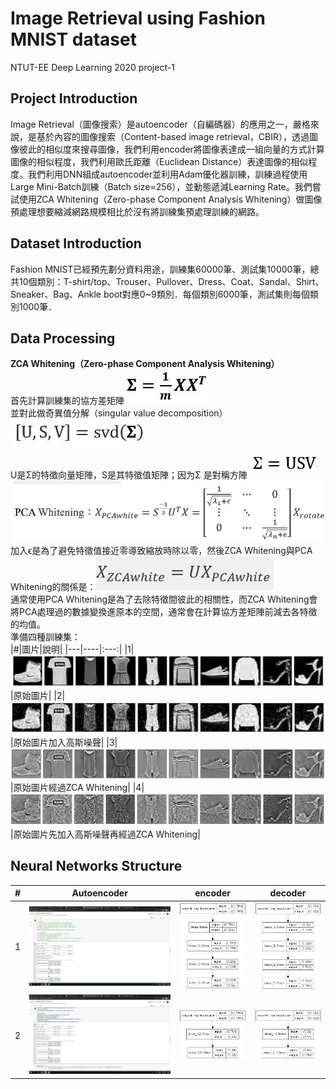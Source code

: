 # Image Retrieval using Fashion MNIST dataset
NTUT-EE Deep Learning 2020 project-1

Project Introduction
------
Image Retrieval（圖像搜索）是autoencoder（自編碼器）的應用之一，嚴格來說，是基於內容的圖像搜索（Content-based image retrieval，CBIR），透過圖像彼此的相似度來搜尋圖像，我們利用encoder將圖像表達成一組向量的方式計算圖像的相似程度，我們利用歐氏距離（Euclidean Distance）表達圖像的相似程度。我們利用DNN組成autoencoder並利用Adam優化器訓練，訓練過程使用Large Mini-Batch訓練（Batch size=256），並動態遞減Learning Rate。我們嘗試使用ZCA Whitening（Zero-phase Component Analysis Whitening）做圖像預處理想要縮減網路規模相比於沒有將訓練集預處理訓練的網路。

Dataset Introduction
------
Fashion MNIST已經預先劃分資料用途，訓練集60000筆、測試集10000筆，總共10個類別：T-shirt/top、Trouser、Pullover、Dress、Coat、Sandal、Shirt、Sneaker、Bag、Ankle boot對應0~9類別．每個類別6000筆，測試集則每個類別1000筆．


Data Processing
------
**ZCA Whitening（Zero-phase Component Analysis Whitening）**  
首先計算訓練集的協方差矩陣![formula0](https://github.com/Shuntw6096/Image-Retrieval/blob/use_tensorboard_0421/img/formula0.JPG)  
並對此做奇異值分解（singular value decomposition）![formula0](https://github.com/Shuntw6096/Image-Retrieval/blob/use_tensorboard_0421/img/formula1.JPG)  
U是Σ的特徵向量矩陣，S是其特徵值矩陣；因为Σ 是對稱方陣![formula4](https://github.com/Shuntw6096/Image-Retrieval/blob/use_tensorboard_0421/img/formula4.JPG)  
![formula2](https://github.com/Shuntw6096/Image-Retrieval/blob/use_tensorboard_0421/img/formula2.JPG)  
加入ϵ是為了避免特徵值接近零導致縮放時除以零，然後ZCA Whitening與PCA Whitening的關係是：![formula3](https://github.com/Shuntw6096/Image-Retrieval/blob/use_tensorboard_0421/img/formula3.JPG)  
通常使用PCA Whitening是為了去除特徵間彼此的相關性，而ZCA Whitening會將PCA處理過的數據變換進原本的空間，通常會在計算協方差矩陣前減去各特徵的均值。  
準備四種訓練集：  
|#|圖片|說明|
|---|----|:---:|
|1|![original img](https://github.com/Shuntw6096/Image-Retrieval/blob/use_tensorboard_0421/img/original_img.JPG)|原始圖片|
|2|![adding noise img](https://github.com/Shuntw6096/Image-Retrieval/blob/use_tensorboard_0421/img/img_add_noise.JPG)|原始圖片加入高斯噪聲|
|3|![zca img](https://github.com/Shuntw6096/Image-Retrieval/blob/use_tensorboard_0421/img/img_zca.JPG)|原始圖片經過ZCA Whitening|
|4|![zca noise img](https://github.com/Shuntw6096/Image-Retrieval/blob/use_tensorboard_0421/img/img_add_noise_zca.JPG)|原始圖片先加入高斯噪聲再經過ZCA Whitening|

Neural Networks Structure
------
|#|Autoencoder|encoder|decoder|
|---|----|---|---|
|1|![autoencoder deep](https://github.com/Shuntw6096/Image-Retrieval/blob/use_tensorboard_0421/img/autoencoder_deep.JPG)|![encoder deep](https://github.com/Shuntw6096/Image-Retrieval/blob/use_tensorboard_0421/img/encoder_deep.JPG)|![decoder deep](https://github.com/Shuntw6096/Image-Retrieval/blob/use_tensorboard_0421/img/decoder_deep.JPG)|
|2|![autoencoder non deep](https://github.com/Shuntw6096/Image-Retrieval/blob/use_tensorboard_0421/img/autoencoder_non_deep.JPG)|![encoder deep](https://github.com/Shuntw6096/Image-Retrieval/blob/use_tensorboard_0421/img/encoder_non_deep.JPG)|![decoder deep](https://github.com/Shuntw6096/Image-Retrieval/blob/use_tensorboard_0421/img/decoder_non_deep.JPG)|

